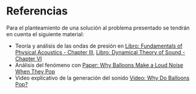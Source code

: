 # Referencias
Para el planteamiento de una solución al problema presentado se tendrán en cuenta el siguiente material:

- Teoría y análisis de las ondas de presión en [Libro: Fundamentals of Physical Acoustics - Chapter III](https://books.google.com.co/books?id=e_8sPIEd36YC&printsec=copyright&redir_esc=y#v=onepage&q&f=false), [Libro: Dynamical Theory of Sound - Chapter VI](https://www.google.com.co/books/edition/The_Dynamical_Theory_of_Sound/TmplbxFZoeAC?hl=es&gbpv=1&dq=Dynamical+Theory+of+sound&printsec=frontcover)
- Análisis del fenómeno con [Paper: Why Balloons Make a Loud Noise When They Pop](https://www.researchgate.net/publication/339513438_Why_Balloons_Make_a_Loud_Noise_When_They_Pop)
- Video explicativo de la generación del sonido [Video: Why Do Balloons Pop?](https://www.youtube.com/watch?v=Rfb5CnUrsow)
